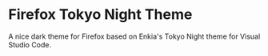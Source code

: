 # Firefox Tokyo Night Theme


A nice dark theme for Firefox based on Enkia's Tokyo Night theme for Visual Studio Code.
